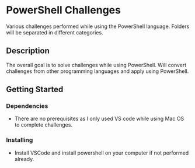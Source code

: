 # PowerShell Challenges

Various challenges performed while using the PowerShell language. Folders will be separated in different categories.

## Description

The overall goal is to solve challenges while using PowerShell. Will convert challenges from other programming languages and apply using PowerShell.

## Getting Started

### Dependencies

* There are no prerequisites as I only used VS code while using Mac OS to complete challenges.

### Installing

* Install VSCode and install powershell on your computer if not performed already.

